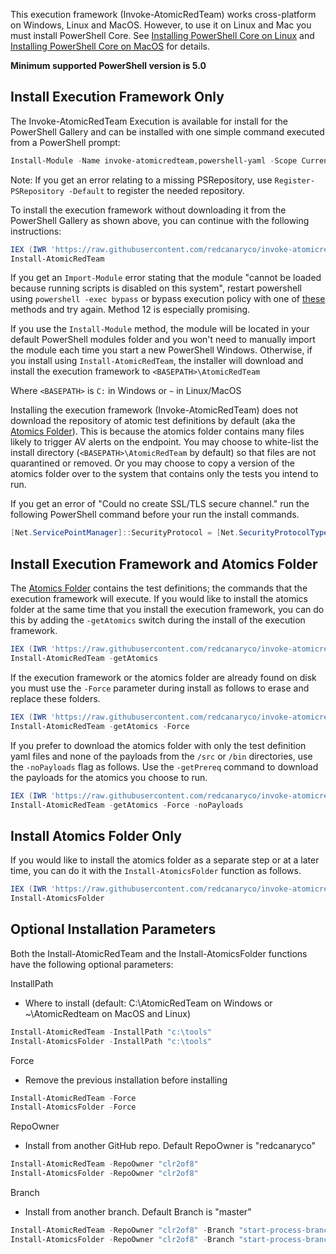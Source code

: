 This execution framework (Invoke-AtomicRedTeam) works cross-platform on Windows, Linux and MacOS. However, to use it on Linux and Mac you must install PowerShell Core. See [Installing PowerShell Core on Linux](https://docs.microsoft.com/en-us/powershell/scripting/install/installing-powershell-core-on-linux?view=powershell-6) and [Installing PowerShell Core on MacOS](https://docs.microsoft.com/en-us/powershell/scripting/install/installing-powershell-core-on-macos?view=powershell-6) for details.

**Minimum supported PowerShell version is 5.0**

## Install Execution Framework Only

The Invoke-AtomicRedTeam Execution is available for install for the PowerShell Gallery and can be installed with one simple command executed from a PowerShell prompt:

```powershell
Install-Module -Name invoke-atomicredteam,powershell-yaml -Scope CurrentUser
```

Note: If you get an error relating to a missing PSRepository, use `Register-PSRepository -Default` to register the needed repository.

To install the execution framework without downloading it from the PowerShell Gallery as shown above, you can continue with the following instructions:

```powershell
IEX (IWR 'https://raw.githubusercontent.com/redcanaryco/invoke-atomicredteam/master/install-atomicredteam.ps1' -UseBasicParsing);
Install-AtomicRedTeam
```

If you get an `Import-Module` error stating that the module "cannot be loaded because running scripts is disabled on this system", restart powershell using `powershell -exec bypass` or bypass execution policy with one of [these](https://blog.netspi.com/15-ways-to-bypass-the-powershell-execution-policy/) methods and try again. Method 12 is especially promising.

If you use the `Install-Module` method, the module will be located in your default PowerShell modules folder and you won't need to manually import the module each time you start a new PowerShell Windows. Otherwise, if you install using `Install-AtomicRedTeam`, the installer will download and install the execution framework to `<BASEPATH>\AtomicRedTeam`

Where `<BASEPATH>` is `C:` in Windows or `~` in Linux/MacOS

Installing the execution framework (Invoke-AtomicRedTeam) does not download the repository of atomic test definitions by default (aka the [Atomics Folder](https://github.com/redcanaryco/atomic-red-team/tree/master/atomics)). This is because the atomics folder contains many files likely to trigger AV alerts on the endpoint. You may choose to white-list the install directory (`<BASEPATH>\AtomicRedTeam` by default) so that files are not quarantined or removed. Or you may choose to copy a version of the atomics folder over to the system that contains only the tests you intend to run.

If you get an error of "Could no create SSL/TLS secure channel." run the following PowerShell command before your run the install commands.

```powershell
[Net.ServicePointManager]::SecurityProtocol = [Net.SecurityProtocolType]::Tls12
```
## Install Execution Framework and Atomics Folder

The [Atomics Folder](https://github.com/redcanaryco/atomic-red-team/tree/master/atomics) contains the test definitions; the commands that the execution framework will execute. If you would like to install the atomics folder at the same time that you install the execution framework, you can do this by adding the `-getAtomics` switch during the install of the execution framework.

```powershell
IEX (IWR 'https://raw.githubusercontent.com/redcanaryco/invoke-atomicredteam/master/install-atomicredteam.ps1' -UseBasicParsing);
Install-AtomicRedTeam -getAtomics
```

If the execution framework or the atomics folder are already found on disk you must use the `-Force` parameter during install as follows to erase and replace these folders.

```powershell
IEX (IWR 'https://raw.githubusercontent.com/redcanaryco/invoke-atomicredteam/master/install-atomicredteam.ps1' -UseBasicParsing);
Install-AtomicRedTeam -getAtomics -Force
```

If you prefer to download the atomics folder with only the test definition yaml files and none of the payloads from the `/src` or `/bin` directories, use the `-noPayloads` flag as follows. Use the `-getPrereq` command to download the payloads for the atomics you choose to run.

```powershell
IEX (IWR 'https://raw.githubusercontent.com/redcanaryco/invoke-atomicredteam/master/install-atomicredteam.ps1' -UseBasicParsing);
Install-AtomicRedTeam -getAtomics -Force -noPayloads
```

## Install Atomics Folder Only

If you would like to install the atomics folder as a separate step or at a later time, you can do it with the `Install-AtomicsFolder` function as follows.

```powershell
IEX (IWR 'https://raw.githubusercontent.com/redcanaryco/invoke-atomicredteam/master/install-atomicsfolder.ps1' -UseBasicParsing);
Install-AtomicsFolder
```

## Optional Installation Parameters

Both the Install-AtomicRedTeam and the Install-AtomicsFolder functions have the following optional parameters:

InstallPath
- Where to install (default: C:\AtomicRedTeam on Windows or ~\AtomicRedteam on MacOS and Linux)

```powershell
Install-AtomicRedTeam -InstallPath "c:\tools"
Install-AtomicsFolder -InstallPath "c:\tools"
```

Force
- Remove the previous installation before installing

```powershell
Install-AtomicRedTeam -Force
Install-AtomicsFolder -Force
```

RepoOwner
- Install from another GitHub repo. Default RepoOwner is "redcanaryco"

```powershell
Install-AtomicRedTeam -RepoOwner "clr2of8"
Install-AtomicsFolder -RepoOwner "clr2of8"
```

Branch
- Install from another branch. Default Branch is "master"

```powershell
Install-AtomicRedTeam -RepoOwner "clr2of8" -Branch "start-process-branch"
Install-AtomicsFolder -RepoOwner "clr2of8" -Branch "start-process-branch"
```
